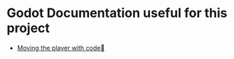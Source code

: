 # Godot Documentation useful for this project

- [Moving the player with code](https://docs.godotengine.org/en/stable/getting_started/first_3d_game/03.player_movement_code.html)